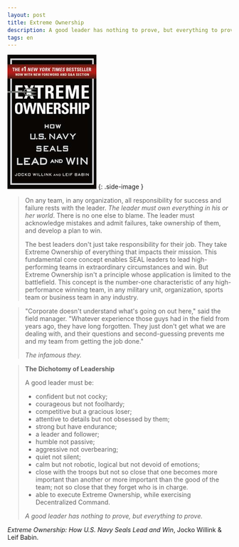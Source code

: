 ```yaml
---
layout: post
title: Extreme Ownership
description: A good leader has nothing to prove, but everything to prove.
tags: en
---
```


![Extreme Ownership][1]
{: .side-image }

> On any team, in any organization, all responsibility for success and failure
> rests with the leader. *The leader must own everything in his or her world*.
> There is no one else to blame. The leader must acknowledge mistakes and admit
> failures, take ownership of them, and develop a plan to win.
>
> The best leaders don't just take responsibility for their job. They take
> Extreme Ownership of everything that impacts their mission. This fundamental
> core concept enables SEAL leaders to lead high-performing teams in
> extraordinary circumstances and win. But Extreme Ownership isn't a principle
> whose application is limited to the battlefield. This concept is the number-one
> characteristic of any high-performance winning team, in any military unit,
> organization, sports team or business team in any industry.

> "Corporate doesn't understand what's going on out here," said the field
> manager. "Whatever experience those guys had in the field from years ago, they
> have long forgotten. They just don't get what we are dealing with, and their
> questions and second-guessing prevents me and my team from getting the job
> done."
>
> *The infamous they.*

> **The Dichotomy of Leadership**
>
> A good leader must be:
> - confident but not cocky;
> - courageous but not foolhardy;
> - competitive but a gracious loser;
> - attentive to details but not obsessed by them;
> - strong but have endurance;
> - a leader and follower;
> - humble not passive;
> - aggressive not overbearing;
> - quiet not silent;
> - calm but not robotic, logical but not devoid of emotions;
> - close with the troops but not so close that one becomes more important than
>   another or more important than the good of the team; not so close that they
>   forget who is in charge.
> - able to execute Extreme Ownership, while exercising Decentralized Command.
>
> *A good leader has nothing to prove, but everything to prove.*

*Extreme Ownership: How U.S. Navy Seals Lead and Win*, Jocko Willink & Leif Babin.


[1]: /assets/images/notes/extreme-ownership.jpg
